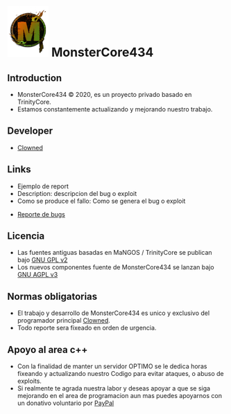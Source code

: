 # ![logo](https://github.com/ClownedDev/MonsterCore434/blob/main/GitHub.png) MonsterCore434

## Introduction

- MonsterCore434 © 2020, es un proyecto privado basado en TrinityCore. 
- Estamos constantemente actualizando y mejorando nuestro trabajo.

## Developer

+ [Clowned](https://www.facebook.com/terryseytu)

## Links

+ Ejemplo de report
+ Description: descripcion del bug o exploit
+ Como se produce el fallo: Como se genera el bug o exploit

- [Reporte de bugs](https://github.com/ClownedDev/MonsterCore434/issues)

## Licencia

+ Las fuentes antiguas basadas en MaNGOS / TrinityCore se publican bajo [GNU GPL v2](https://)
+ Los nuevos componentes fuente de MonsterCore434 se lanzan bajo [GNU AGPL v3](https://)

## Normas obligatorias

- El trabajo y desarrollo de MonsterCore434 es unico y exclusivo del programador principal [Clowned](https://www.facebook.com/terryseytu).
- Todo reporte sera fixeado en orden de urgencia.

## Apoyo al area c++

- Con la finalidad de manter un servidor OPTIMO se le dedica horas fixeando y actualizando nuestro Codigo para evitar ataques, o abuso de exploits. 
- Si realmente te agrada nuestra labor y deseas apoyar a que se siga mejorando en el area de programacion aun mas puedes apoyarnos con un donativo voluntario por [PayPal](https://www.paypal.me/ClownedX)

## 

